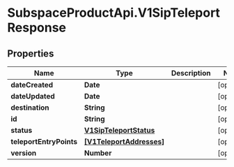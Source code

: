# SubspaceProductApi.V1SipTeleportResponse

## Properties

Name | Type | Description | Notes
------------ | ------------- | ------------- | -------------
**dateCreated** | **Date** |  | [optional] 
**dateUpdated** | **Date** |  | [optional] 
**destination** | **String** |  | [optional] 
**id** | **String** |  | [optional] 
**status** | [**V1SipTeleportStatus**](V1SipTeleportStatus.md) |  | [optional] 
**teleportEntryPoints** | [**[V1TeleportAddresses]**](V1TeleportAddresses.md) |  | [optional] 
**version** | **Number** |  | [optional] 


